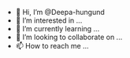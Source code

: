 - 👋 Hi, I’m @Deepa-hungund
- 👀 I’m interested in ...
- 🌱 I’m currently learning ...
- 💞️ I’m looking to collaborate on ...
- 📫 How to reach me ...

<!---
Deepa-hungund/Deepa-hungund is a ✨ special ✨ repository because its `README.md` (this file) appears on your GitHub profile.
You can click the Preview link to take a look at your changes.
--->
